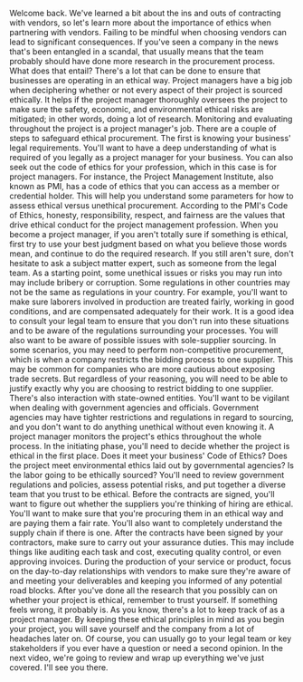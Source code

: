 Welcome back. We've learned a bit about the ins and outs of contracting with
vendors, so let's learn more about the importance of ethics when partnering with
vendors. Failing to be mindful when choosing vendors can lead to significant
consequences. If you've seen a company in the news that's been entangled in a
scandal, that usually means that the team probably should have done more
research in the procurement process. What does that entail? There's a lot that
can be done to ensure that businesses are operating in an ethical way. Project
managers have a big job when deciphering whether or not every aspect of their
project is sourced ethically. It helps if the project manager thoroughly
oversees the project to make sure the safety, economic, and environmental
ethical risks are mitigated; in other words, doing a lot of research. Monitoring
and evaluating throughout the project is a project manager's job. There are a
couple of steps to safeguard ethical procurement. The first is knowing your
business' legal requirements. You'll want to have a deep understanding of what
is required of you legally as a project manager for your business. You can also
seek out the code of ethics for your profession, which in this case is for
project managers. For instance, the Project Management Institute, also known as
PMI, has a code of ethics that you can access as a member or credential holder.
This will help you understand some parameters for how to assess ethical versus
unethical procurement. According to the PMI's Code of Ethics, honesty,
responsibility, respect, and fairness are the values that drive ethical conduct
for the project management profession. When you become a project manager, if you
aren't totally sure if something is ethical, first try to use your best judgment
based on what you believe those words mean, and continue to do the required
research. If you still aren't sure, don't hesitate to ask a subject matter
expert, such as someone from the legal team. As a starting point, some unethical
issues or risks you may run into may include bribery or corruption. Some
regulations in other countries may not be the same as regulations in your
country. For example, you'll want to make sure laborers involved in production
are treated fairly, working in good conditions, and are compensated adequately
for their work. It is a good idea to consult your legal team to ensure that you
don't run into these situations and to be aware of the regulations surrounding
your processes. You will also want to be aware of possible issues with
sole-supplier sourcing. In some scenarios, you may need to perform
non-competitive procurement, which is when a company restricts the bidding
process to one supplier. This may be common for companies who are more cautious
about exposing trade secrets. But regardless of your reasoning, you will need to
be able to justify exactly why you are choosing to restrict bidding to one
supplier. There's also interaction with state-owned entities. You'll want to be
vigilant when dealing with government agencies and officials. Government
agencies may have tighter restrictions and regulations in regard to sourcing,
and you don't want to do anything unethical without even knowing it. A project
manager monitors the project's ethics throughout the whole process. In the
initiating phase, you'll need to decide whether the project is ethical in the
first place. Does it meet your business' Code of Ethics? Does the project meet
environmental ethics laid out by governmental agencies? Is the labor going to be
ethically sourced? You'll need to review government regulations and policies,
assess potential risks, and put together a diverse team that you trust to be
ethical. Before the contracts are signed, you'll want to figure out whether the
suppliers you're thinking of hiring are ethical. You'll want to make sure that
you're procuring them in an ethical way and are paying them a fair rate. You'll
also want to completely understand the supply chain if there is one. After the
contracts have been signed by your contractors, make sure to carry out your
assurance duties. This may include things like auditing each task and cost,
executing quality control, or even approving invoices. During the production of
your service or product, focus on the day-to-day relationships with vendors to
make sure they're aware of and meeting your deliverables and keeping you
informed of any potential road blocks. After you've done all the research that
you possibly can on whether your project is ethical, remember to trust yourself.
If something feels wrong, it probably is. As you know, there's a lot to keep
track of as a project manager. By keeping these ethical principles in mind as
you begin your project, you will save yourself and the company from a lot of
headaches later on. Of course, you can usually go to your legal team or key
stakeholders if you ever have a question or need a second opinion. In the next
video, we're going to review and wrap up everything we've just covered. I'll see
you there.